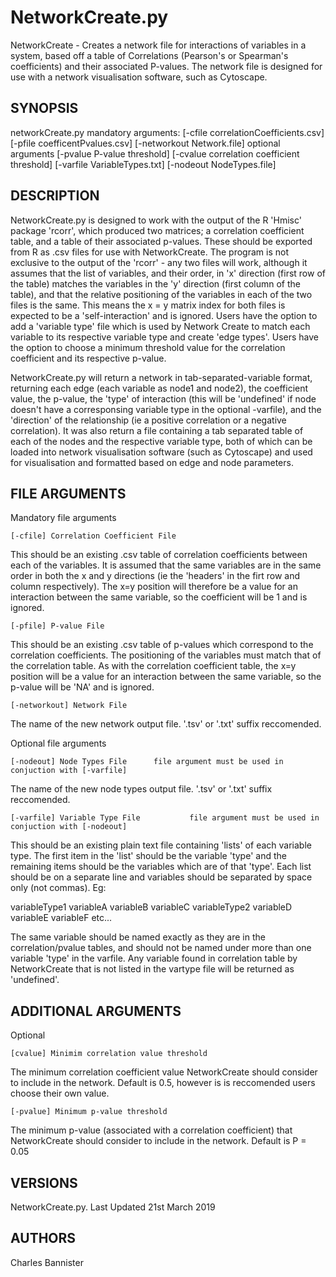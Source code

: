 
# NetworkCreate.py

NetworkCreate - Creates a network file for interactions of variables in a system, based off a table of Correlations (Pearson's or Spearman's coefficients) and their associated P-values. The network file is designed for use with a network visualisation software, such as Cytoscape.

## SYNOPSIS

networkCreate.py mandatory arguments: [-cfile correlationCoefficients.csv] [-pfile coefficentPvalues.csv] [-networkout Network.file]
  optional arguments [-pvalue P-value threshold] [-cvalue correlation coefficient threshold] [-varfile VariableTypes.txt] [-nodeout NodeTypes.file]

## DESCRIPTION

NetworkCreate.py is designed to work with the output of the R 'Hmisc' package 'rcorr', which produced two matrices; a correlation coefficient table, and a table of their associated p-values. These should be exported from R as .csv files for use with NetworkCreate. The program is not exclusive to the output of the 'rcorr' - any two files will work, although it assumes that the list of variables, and their order, in 'x' direction (first row of the table) matches the variables in the 'y' direction (first column of the table), and that the relative positioning of the variables in each of the two files is the same. This means the x = y matrix index for both files is expected to be a 'self-interaction' and is ignored. Users have the option to add a 'variable type' file which is used by Network Create to match each variable to its respective variable type and create 'edge types'. Users have the option to choose a minimum threshold value for the correlation coefficient and its respective p-value.

NetworkCreate.py will return a network in tab-separated-variable format, returning each edge (each variable as node1 and node2), the coefficient value, the p-value, the 'type' of interaction (this will be 'undefined' if node doesn't have a corresponsing variable type in the optional -varfile), and the 'direction' of the relationship (ie a positive correlation or a negative correlation). It was also return a file containing a tab separated table of each of the nodes and the respective variable type, both of which can be loaded into network visualisation software (such as Cytoscape) and used for visualisation and formatted based on edge and node parameters.

## FILE ARGUMENTS

Mandatory file arguments

	[-cfile] Correlation Coefficient File
This should be an existing .csv table of correlation coefficients between each of the variables. It is assumed that the same variables are in the same order in both the x and y directions (ie the 'headers' in the firt row and column respectively). The x=y position will therefore be a value for an interaction between the same variable, so the coefficient will  be 1 and is ignored. 
		
	[-pfile] P-value File
This should be an existing .csv table of p-values which correspond to the correlation coefficients. The positioning of the variables must match that of the correlation table. As with the correlation coefficient table, the x=y position will be a value for an interaction between the same variable, so the p-value will  be 'NA' and is ignored.
	
	[-networkout] Network File
The name of the new network output file.  '.tsv' or '.txt' suffix reccomended.



Optional file arguments

	[-nodeout] Node Types File		file argument must be used in conjuction with [-varfile]
The name of the new node types output file. '.tsv' or '.txt' suffix reccomended.

	[-varfile] Variable Type File			file argument must be used in conjuction with [-nodeout]
This should be an existing plain text file containing 'lists' of each variable type. The first item in the 'list' should be the variable 'type' and the remaining items should be the variables which are of that 'type'. Each list should be on a separate line and variables should be separated by space only (not commas). Eg:

variableType1 variableA variableB variableC
variableType2 variableD variableE variableF
etc...

The same variable should be named exactly as they are in the correlation/pvalue tables, and should not be named under more than one variable 'type' in the varfile. Any variable found in correlation table by NetworkCreate that is not listed in the vartype file will be returned as 'undefined'.


## ADDITIONAL ARGUMENTS
Optional
	
	[cvalue] Minimim correlation value threshold
The minimum correlation coefficient value NetworkCreate should consider to include in the network. Default is 0.5, however is is reccomended users choose their own value.
	
	[-pvalue] Minimum p-value threshold
The minimum p-value (associated with a correlation coefficient) that NetworkCreate should consider to include in the network. Default is P = 0.05

## VERSIONS

NetworkCreate.py. Last Updated 21st March 2019

## AUTHORS

Charles Bannister

	
